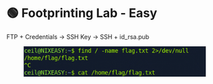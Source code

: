 # 🟢 Footprinting Lab - Easy

FTP + Credentials -> SSH Key -> SSH + id\_rsa.pub

<figure><img src="../.gitbook/assets/image.png" alt=""><figcaption></figcaption></figure>

